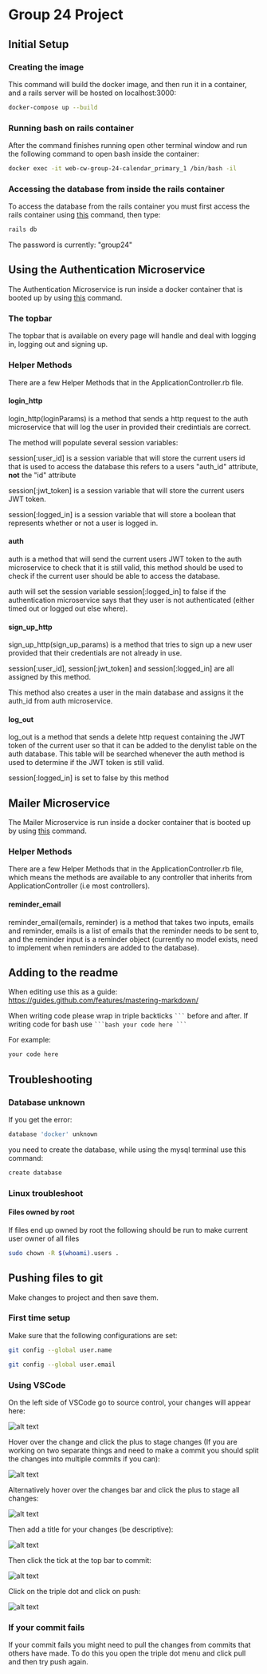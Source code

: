 # Group 24 Project
## Initial Setup
### Creating the image
This command will build the docker image, and then run it in a container, and a rails server will be hosted on localhost:3000:
```bash
docker-compose up --build 
```
### Running bash on rails container
After the command finishes running open other terminal window and run the following command to open bash inside the container:
```bash
docker exec -it web-cw-group-24-calendar_primary_1 /bin/bash -il
```
### Accessing the database from inside the rails container
To access the database from the rails container you must first access the rails container using [this](#running-bash) command, then type:
```bash
rails db
```
The password is currently: "group24"

## Using the Authentication Microservice

The Authentication Microservice is run inside a docker container that is booted up by using [this](#creating-the-image) command.

### The topbar

The topbar that is available on every page will handle and deal with logging in, logging out and signing up.

### Helper Methods

There are a few Helper Methods that in the ApplicationController.rb file. 

#### login_http

login_http(loginParams) is a method that sends a http request to the auth microservice that will log the user in provided their credintials are correct.

The method will populate several session variables:

session[:user_id] is a session variable that will store the current users id that is used to access the database this refers to a users "auth_id" attribute, **not** the "id" attribute

session[:jwt_token] is a session variable that will store the current users JWT token.

session[:logged_in] is a session variable that will store a boolean that represents whether or not a user is logged in.

#### auth

auth is a method that will send the current users JWT token to the auth microservice to check that it is still valid, this method should be used to check if the current user should be able to access the database.

auth will set the session variable session[:logged_in] to false if the authentication microservice says that they user is not authenticated (either timed out or logged out else where).

#### sign_up_http

sign_up_http(sign_up_params) is a method that tries to sign up a new user provided that their credentials are not already in use.

session[:user_id], session[:jwt_token] and session[:logged_in] are all assigned by this method.

This method also creates a user in the main database and assigns it the auth_id from auth microservice.

#### log_out

log_out is a method that sends a delete http request containing the JWT token of the current user so that it can be added to the denylist table on the auth database. This table will be searched whenever the auth method is used to determine if the JWT token is still valid.

session[:logged_in] is set to false by this method

## Mailer Microservice

The Mailer Microservice is run inside a docker container that is booted up by using [this](#creating-the-image) command.

### Helper Methods

There are a few Helper Methods that in the ApplicationController.rb file, which means the methods are available to any controller that inherits from ApplicationController (i.e most controllers).

#### reminder_email

reminder_email(emails, reminder) is a method that takes two inputs, emails and reminder, emails is a list of emails that the reminder needs to be sent to, and the reminder input is a reminder object (currently no model exists, need to implement when reminders are added to the database).

## Adding to the readme
When editing use this as a guide: https://guides.github.com/features/mastering-markdown/

When writing code please wrap in triple backticks ```` ``` ```` before and after. If writing code for bash use ```` ```bash your code here ``` ````

For example:
```bash
your code here
```
## Troubleshooting
### Database unknown
If you get the error:
```bash
database 'docker' unknown
```
you need to create the database, while using the mysql terminal use this command:
```bash
create database
```

### Linux troubleshoot
#### Files owned by root
If files end up owned by root the following should be run to make current user owner of all files
```bash
sudo chown -R $(whoami).users .
```
## Pushing files to git
Make changes to project and then save them.

### First time setup
Make sure that the following configurations are set:

```bash
git config --global user.name 

git config --global user.email
```
### Using VSCode
On the left side of VSCode go to source control, your changes will appear here:

![alt text](./README/source_control_1.png)

Hover over the change and click the plus to stage changes (If you are working on two separate things and need to make a commit you should split the changes into multiple commits if you can): 

![alt text](./README/source_control_2.png)

Alternatively hover over the changes bar and click the plus to stage all changes:

![alt text](./README/source_control_3.png)

Then add a title for your changes (be descriptive):

![alt text](./README/source_control_4.png)

Then click the tick at the top bar to commit:

![alt text](./README/source_control_5.png)

Click on the triple dot and click on push:

![alt text](./README/source_control_6.png)

### If your commit fails

If your commit fails you might need to pull the changes from commits that others have made. To do this you open the triple dot menu and click pull and then try push again.

